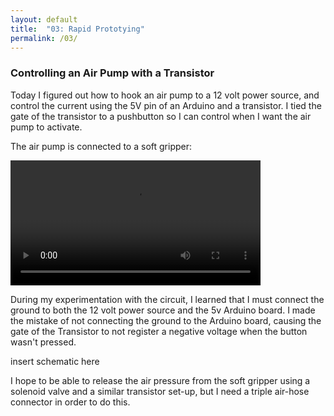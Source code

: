 ```yaml
---
layout: default
title:  "03: Rapid Prototying"
permalink: /03/
---
```


### Controlling an Air Pump with a Transistor

Today I figured out how to hook an air pump to a 12 volt power source, and control the current using the 5V pin of an Arduino and a transistor. I tied the gate of the transistor to a pushbutton so I can control when I want the air pump to activate.

The air pump is connected to a soft gripper:

<video width="400" video controls>
	<source src="gripper.mp4" type="video/mp4">
</video>

During my experimentation with the circuit, I learned that I must connect the ground to both the 12 volt power source and the 5v Arduino board. I made the mistake of not connecting the ground to the Arduino board, causing the gate of the Transistor to not register a negative voltage when the button wasn't pressed.

insert schematic here

I hope to be able to release the air pressure from the soft gripper using a solenoid valve and a similar transistor set-up, but I need a triple air-hose connector in order to do this.
